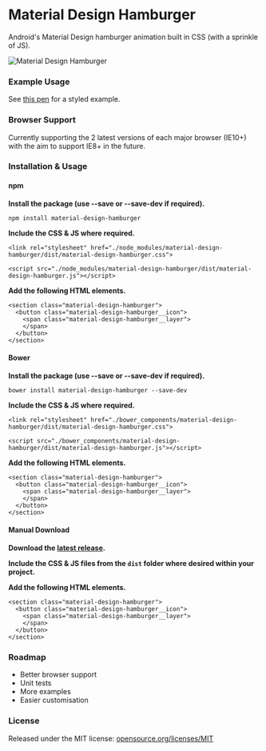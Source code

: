 # Material Design Hamburger

Android's Material Design hamburger animation built in CSS (with a sprinkle of JS).

![Material Design Hamburger](https://i.imgur.com/rmhDpzs.gif)

### Example Usage

See [this pen](http://codepen.io/swirlycheetah/pen/cFtzb) for a styled example.

### Browser Support

Currently supporting the 2 latest versions of each major browser (IE10+) with the aim to support IE8+ in the future.

### Installation & Usage

#### npm

__Install the package (use --save or --save-dev if required).__

`npm install material-design-hamburger`

__Include the CSS & JS where required.__

`<link rel="stylesheet" href="./node_modules/material-design-hamburger/dist/material-design-hamburger.css">`

`<script src="./node_modules/material-design-hamburger/dist/material-design-hamburger.js"></script>`

__Add the following HTML elements.__

	<section class="material-design-hamburger">
	  <button class="material-design-hamburger__icon">
		<span class="material-design-hamburger__layer">
		</span>
	  </button>
	</section>

#### Bower

__Install the package (use --save or --save-dev if required).__

`bower install material-design-hamburger --save-dev`

__Include the CSS & JS where required.__

`<link rel="stylesheet" href="./bower_components/material-design-hamburger/dist/material-design-hamburger.css">`

`<script src="./bower_components/material-design-hamburger/dist/material-design-hamburger.js"></script>`

__Add the following HTML elements.__

	<section class="material-design-hamburger">
      <button class="material-design-hamburger__icon">
		<span class="material-design-hamburger__layer">
		</span>
      </button>
    </section>

#### Manual Download

__Download the [latest release](https://github.com/swirlycheetah/material-design-hamburger/releases/latest).__

__Include the CSS & JS files from the `dist` folder where desired within your project.__

__Add the following HTML elements.__

	<section class="material-design-hamburger">
      <button class="material-design-hamburger__icon">
		<span class="material-design-hamburger__layer">
		</span>
      </button>
    </section>

### Roadmap

* Better browser support
* Unit tests
* More examples
* Easier customisation

### License

Released under the MIT license: [opensource.org/licenses/MIT](http://opensource.org/licenses/MIT)
